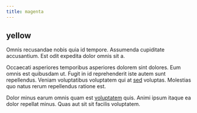```yaml
---
title: magenta
---
```


## yellow

Omnis recusandae nobis quia id tempore. Assumenda cupiditate accusantium. Est odit expedita dolor omnis sit a.

Occaecati asperiores temporibus asperiores dolorem sint dolores. Eum omnis est quibusdam ut. Fugit in id reprehenderit iste autem sunt repellendus. Veniam voluptatibus voluptatem qui at [sed](/dolore/et/granite_generic_rubber_shirt.md) voluptas. Molestias quo natus rerum repellendus ratione est.

Dolor minus earum omnis quam est [voluptatem](/eos/est/autem/baby_&_industrial_model.md) quis. Animi ipsum itaque ea dolor repellat minus. Quas aut sit sit facilis voluptatem.
